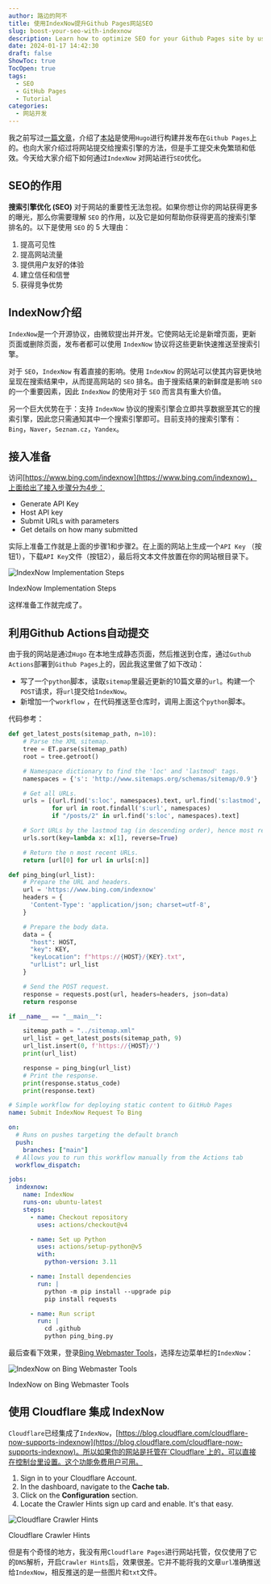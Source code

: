 ```yaml
---
author: 路边的阿不
title: 使用IndexNow提升Github Pages网站SEO
slug: boost-your-seo-with-indexnow
description: Learn how to optimize SEO for your Github Pages site by using IndexNow. From understanding the purpose of SEO to detailed steps on applying IndexNow, enhance your website visibility efficiently!
date: 2024-01-17 14:42:30
draft: false
ShowToc: true
TocOpen: true
tags:
  - SEO
  - GitHub Pages
  - Tutorial
categories:
  - 网站开发
---
```

我之前写过[一篇文章](https://babyno.top/posts/2023/11/new-hugo-blog/)，介绍了[本站](https://babyno.top/)是使用`Hugo`进行构建并发布在`Github Pages`上的。也向大家介绍过将网站提交给搜索引擎的方法，但是手工提交未免繁琐和低效。今天给大家介绍下如何通过`IndexNow` 对网站进行`SEO`优化。

## SEO的作用

**搜索引擎优化 (SEO)** 对于网站的重要性无法忽视。如果你想让你的网站获得更多的曝光，那么你需要理解 `SEO` 的作用，以及它是如何帮助你获得更高的搜索引擎排名的。以下是使用 `SEO` 的 5 大理由：

1. 提高可见性
2. 提高网站流量
3. 提供用户友好的体验
4. 建立信任和信誉
5. 获得竞争优势

## IndexNow介绍

`IndexNow`是一个开源协议，由微软提出并开发。它使网站无论是新增页面，更新页面或删除页面，发布者都可以使用 `IndexNow` 协议将这些更新快速推送至搜索引擎。

对于 `SEO`，`IndexNow` 有着直接的影响。使用 `IndexNow` 的网站可以使其内容更快地呈现在搜索结果中，从而提高网站的 `SEO` 排名。由于搜索结果的新鲜度是影响 `SEO` 的一个重要因素，因此 `IndexNow` 的使用对于 `SEO` 而言具有重大价值。

另一个巨大优势在于：支持 `IndexNow` 协议的搜索引擎会立即共享数据至其它的搜索引擎，因此您只需通知其中一个搜索引擎即可。目前支持的搜索引擎有：`Bing`，`Naver`，`Seznam.cz`，`Yandex`。

## 接入准备

访问[https://www.bing.com/indexnow](https://www.bing.com/indexnow)，上面给出了接入步骤分为4步：

- Generate API Key
- Host API key
- Submit URLs with parameters
- Get details on how many submitted

实际上准备工作就是上面的步骤1和步骤2。在上面的网站上生成一个`API Key` （按钮1），下载`API Key`文件（按钮2），最后将文本文件放置在你的网站根目录下。

![IndexNow Implementation Steps](imgs/posts/2024-01-17-boost-your-seo-with-indexnow/Untitled.webp)

IndexNow Implementation Steps

这样准备工作就完成了。

## 利用Github Actions自动提交

由于我的网站是通过`Hugo` 在本地生成静态页面，然后推送到仓库，通过`Guthub Actions`部署到`Github Pages`上的，因此我这里做了如下改动：

- 写了一个`python`脚本，读取`sitemap`里最近更新的10篇文章的`url`。构建一个`POST`请求，将`url`提交给`IndexNow`。
- 新增加一个`workflow` ，在代码推送至仓库时，调用上面这个`python`脚本。

代码参考：

```python
def get_latest_posts(sitemap_path, n=10):
    # Parse the XML sitemap.
    tree = ET.parse(sitemap_path)
    root = tree.getroot()

    # Namespace dictionary to find the 'loc' and 'lastmod' tags.
    namespaces = {'s': 'http://www.sitemaps.org/schemas/sitemap/0.9'}

    # Get all URLs.
    urls = [(url.find('s:loc', namespaces).text, url.find('s:lastmod', namespaces).text)
            for url in root.findall('s:url', namespaces)
            if "/posts/2" in url.find('s:loc', namespaces).text]

    # Sort URLs by the lastmod tag (in descending order), hence most recent pages come first.
    urls.sort(key=lambda x: x[1], reverse=True)

    # Return the n most recent URLs.
    return [url[0] for url in urls[:n]]

def ping_bing(url_list):
    # Prepare the URL and headers.
    url = 'https://www.bing.com/indexnow'
    headers = {
      'Content-Type': 'application/json; charset=utf-8',
    }

    # Prepare the body data.
    data = {
      "host": HOST,
      "key": KEY,
      "keyLocation": f"https://{HOST}/{KEY}.txt",
      "urlList": url_list
    }

    # Send the POST request.
    response = requests.post(url, headers=headers, json=data)
    return response

if __name__ == "__main__":

    sitemap_path = "../sitemap.xml"
    url_list = get_latest_posts(sitemap_path, 9)
    url_list.insert(0, f'https://{HOST}/')
    print(url_list)

    response = ping_bing(url_list)
    # Print the response.
    print(response.status_code)
    print(response.text)
```

```yaml
# Simple workflow for deploying static content to GitHub Pages
name: Submit IndexNow Request To Bing

on:
  # Runs on pushes targeting the default branch
  push:
    branches: ["main"]
  # Allows you to run this workflow manually from the Actions tab
  workflow_dispatch:

jobs:
  indexnow:
    name: IndexNow
    runs-on: ubuntu-latest
    steps:
      - name: Checkout repository
        uses: actions/checkout@v4

      - name: Set up Python
        uses: actions/setup-python@v5
        with:
          python-version: 3.11

      - name: Install dependencies
        run: |
          python -m pip install --upgrade pip
          pip install requests

      - name: Run script
        run: |
          cd .github
          python ping_bing.py
```

最后查看下效果，登录[Bing Webmaster Tools](https://www.bing.com/webmasters/indexnow)，选择左边菜单栏的`IndexNow`：

![IndexNow on Bing Webmaster Tools](imgs/posts/2024-01-17-boost-your-seo-with-indexnow/Untitled%201.webp)

IndexNow on Bing Webmaster Tools

## 使用 Cloudflare 集成 IndexNow

`Cloudflare`已经集成了`IndexNow`，[https://blog.cloudflare.com/cloudflare-now-supports-indexnow](https://blog.cloudflare.com/cloudflare-now-supports-indexnow)。所以如果你的网站是托管在`Cloudflare`上的，可以直接在控制台里设置。这个功能免费用户可用。

1. Sign in to your Cloudflare Account.
2. In the dashboard, navigate to the **Cache tab.**
3. Click on the **Configuration** section.
4. Locate the Crawler Hints sign up card and enable. It's that easy.

![Cloudflare Crawler Hints](imgs/posts/2024-01-17-boost-your-seo-with-indexnow/Untitled%202.webp)

Cloudflare Crawler Hints

但是有个奇怪的地方，我没有用`Cloudflare Pages`进行网站托管，仅仅使用了它的`DNS`解析，开启`Crawler Hints`后，效果很差。它并不能将我的文章`url`准确推送给`IndexNow`，相反推送的是一些图片和`txt`文件。